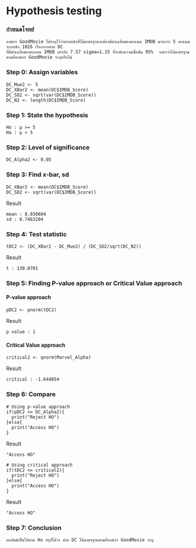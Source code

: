# Hypothesis testing

### กำหนดโจทย์
```
องค์กร GoodMovie ได้ระบุไว้ว่าค่ายหนังที่ได้มาตรฐานจะต้องมีค่าเฉลี่ยของคะแนน IMDB มากกว่า 5 คะแนน จากหนัง 1026 เรื่องจากค่าย DC 
ที่มีค่าเฉลี่ยของคะแนน IMDB เท่ากับ 7.57 sigma=1.15 ที่ระดับความเชื่อมั่น 95%  จงหาว่าได้มาตรฐานตามที่องค์กร GoodMovie ระบุหรือไม่ 
```

### Step 0: Assign variables
```
DC_Mue2 <- 5
DC_XBar2 <- mean(DC$IMDB_Score)
DC_SD2 <- sqrt(var(DC$IMDB_Score)) 
DC_N2 <- length(DC$IMDB_Score)
```

### Step 1: State the hypothesis

```
Ho : μ >= 5
Ha : μ < 5
```

### Step 2: Level of significance

```
DC_Alpha2 <- 0.05
```

### Step 3: Find x-bar, sd

```
DC_XBar2 <- mean(DC$IMDB_Score)
DC_SD2 <- sqrt(var(DC$IMDB_Score)) 
```
Result

```
mean : 8.030604
sd : 0.7463204
```

### Step 4: Test statistic
```
tDC2 <- (DC_XBar2 - DC_Mue2) / (DC_SD2/sqrt(DC_N2))
```
Result
```
t : 130.0701
```

### Step 5: Finding P-value approach or Critical Value approach
#### P-value approach
```
pDC2 <- pnorm(tDC2) 
```
Result
```
p value : 1
```

#### Critical Value approach
```
critical2 <- qnorm(Marvel_Alpha) 
```
Result
```
critical : -1.644854
```

### Step 6: Compare
```
# Using p-value approach
if(pDC2 <= DC_Alpha2){
  print("Reject HO")
}else{
  print("Access HO")
}
```
Result
```
"Access HO"
```
```
# Using critical approach
if(tDC2 <= critical2){
  print("Reject HO")
}else{
  print("Access HO")
}
```
Result
```
"Access HO"
```
### Step 7: Conclusion
```
ผลลัพธ์เป็นไปตาม Ho สรุปได้ว่า ค่าย DC ได้มาตรฐานตามที่องค์กร GoodMovie ระบุ
```
